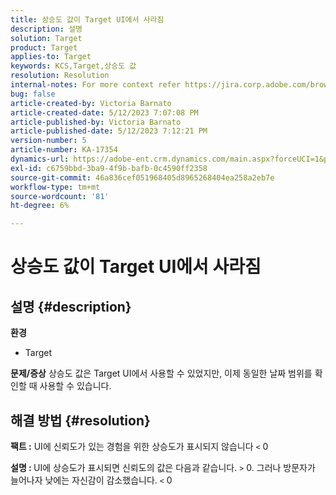 ```yaml
---
title: 상승도 값이 Target UI에서 사라짐
description: 설명
solution: Target
product: Target
applies-to: Target
keywords: KCS,Target,상승도 값
resolution: Resolution
internal-notes: For more context refer https://jira.corp.adobe.com/browse/TGT-41844
bug: false
article-created-by: Victoria Barnato
article-created-date: 5/12/2023 7:07:08 PM
article-published-by: Victoria Barnato
article-published-date: 5/12/2023 7:12:21 PM
version-number: 5
article-number: KA-17354
dynamics-url: https://adobe-ent.crm.dynamics.com/main.aspx?forceUCI=1&pagetype=entityrecord&etn=knowledgearticle&id=dd67242c-f8f0-ed11-8849-6045bd006ce9
exl-id: c6759bbd-3ba9-4f9b-bafb-0c4590ff2358
source-git-commit: 46a836cef051968405d8965268404ea258a2eb7e
workflow-type: tm+mt
source-wordcount: '81'
ht-degree: 6%

---
```


# 상승도 값이 Target UI에서 사라짐

## 설명 {#description}

<b>환경</b>
- Target

<b>문제/증상</b>
상승도 값은 Target UI에서 사용할 수 있었지만, 이제 동일한 날짜 범위를 확인할 때 사용할 수 있습니다.


## 해결 방법 {#resolution}




<b>팩트 :</b> UI에 신뢰도가 있는 경험을 위한 상승도가 표시되지 않습니다 `<`  0



<b>설명 : </b>UI에 상승도가 표시되면 신뢰도의 값은 다음과 같습니다. `>`  0. 그러나 방문자가 늘어나자 낮에는 자신감이 감소했습니다. `<`  0
